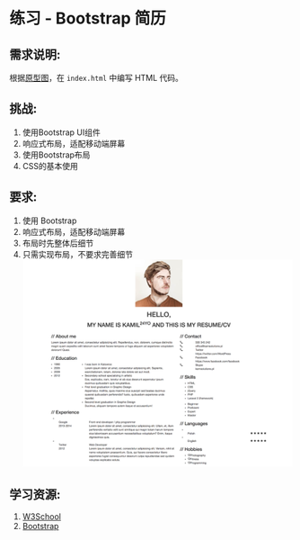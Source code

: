 #  练习 - Bootstrap 简历
## 需求说明:

根据[原型图](http://wrapbootstrap.com/preview/WB0265951)，在 `index.html` 中编写 HTML 代码。

## 挑战:

1. 使用Bootstrap UI组件
2. 响应式布局，适配移动端屏幕
3. 使用Bootstrap布局
4. CSS的基本使用

## 要求:

1. 使用 Bootstrap
2. 响应式布局，适配移动端屏幕
3. 布局时先整体后细节
4. 只需实现布局，不要求完善细节
  ![](./mock.png)


## 学习资源:

1. [W3School](http://www.w3school.com.cn/)
2. [Bootstrap](http://www.bootcss.com/)
